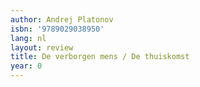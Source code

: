 ```yaml
---
author: Andrej Platonov
isbn: '9789029038950'
lang: nl
layout: review
title: De verborgen mens / De thuiskomst
year: 0
---
```


